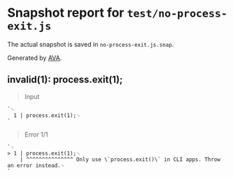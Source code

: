 # Snapshot report for `test/no-process-exit.js`

The actual snapshot is saved in `no-process-exit.js.snap`.

Generated by [AVA](https://avajs.dev).

## invalid(1): process.exit(1);

> Input

    `␊
      1 | process.exit(1);␊
    `

> Error 1/1

    `␊
    > 1 | process.exit(1);␊
        | ^^^^^^^^^^^^^^^ Only use \`process.exit()\` in CLI apps. Throw an error instead.␊
    `
